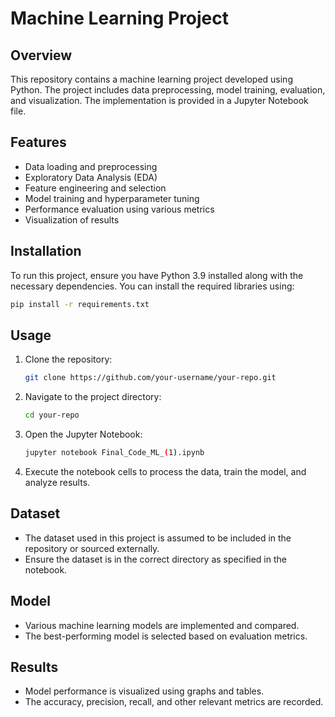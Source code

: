 # Machine Learning Project

## Overview
This repository contains a machine learning project developed using Python. The project includes data preprocessing, model training, evaluation, and visualization. The implementation is provided in a Jupyter Notebook file.

## Features
- Data loading and preprocessing
- Exploratory Data Analysis (EDA)
- Feature engineering and selection
- Model training and hyperparameter tuning
- Performance evaluation using various metrics
- Visualization of results

## Installation
To run this project, ensure you have Python 3.9 installed along with the necessary dependencies. You can install the required libraries using:

```bash
pip install -r requirements.txt
```

## Usage
1. Clone the repository:
   ```bash
   git clone https://github.com/your-username/your-repo.git
   ```
2. Navigate to the project directory:
   ```bash
   cd your-repo
   ```
3. Open the Jupyter Notebook:
   ```bash
   jupyter notebook Final_Code_ML_(1).ipynb
   ```
4. Execute the notebook cells to process the data, train the model, and analyze results.

## Dataset
- The dataset used in this project is assumed to be included in the repository or sourced externally.
- Ensure the dataset is in the correct directory as specified in the notebook.

## Model
- Various machine learning models are implemented and compared.
- The best-performing model is selected based on evaluation metrics.

## Results
- Model performance is visualized using graphs and tables.
- The accuracy, precision, recall, and other relevant metrics are recorded.



